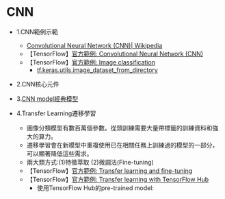 # CNN
- 1.CNN範例示範
  - [Convolutional Neural Network (CNN)| Wikipedia](https://en.wikipedia.org/wiki/Convolutional_neural_network)
  - 【TensorFlow】[官方範例: Convolutional Neural Network (CNN)](https://www.tensorflow.org/tutorials/images/cnn)
  - 【TensorFlow】[官方範例: Image classification](https://www.tensorflow.org/tutorials/images/classification)
    - [tf.keras.utils.image_dataset_from_directory](https://www.tensorflow.org/api_docs/python/tf/keras/utils/image_dataset_from_directory)
- 2.CNN核心元件
- 3.[CNN model經典模型](./CNNModels.md) 

- 4.Transfer Learning遷移學習
  - 圖像分類模型有數百萬個參數。從頭訓練需要大量帶標籤的訓練資料和強大的算力。
  - 遷移學習會在新模型中重複使用已在相關任務上訓練過的模型的一部分，可以顯著降低這些需求。
  - 兩大類方式:(1)特徵萃取 (2)微調法(Fine-tuning)
  - 【TensorFlow】[官方範例: Transfer learning and fine-tuning](https://www.tensorflow.org/tutorials/images/transfer_learning)
  - 【TensorFlow】[官方範例: Transfer learning with TensorFlow Hub](https://www.tensorflow.org/tutorials/images/transfer_learning_with_hub)
    - 使用TensorFlow Hub的pre-trained model:

